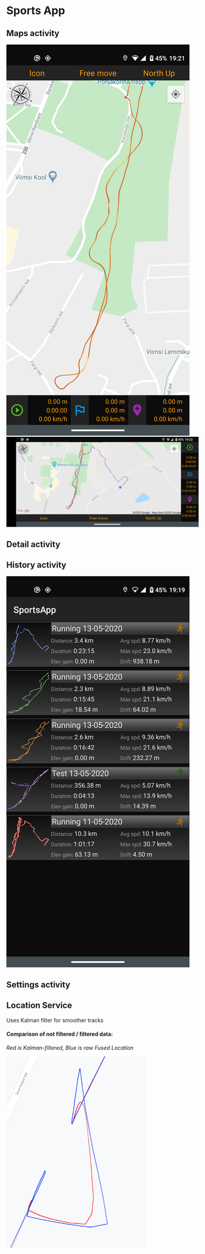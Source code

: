 # Sports App
## Maps activity
![replay](./readme/replay.png)
![replay-land](./readme/replay_land.png)
## Detail activity
## History activity
![tracks](./readme/tracks.png)
## Settings activity

## Location Service
Uses Kalman filter for smoother tracks  
  
#### Comparison of not filtered / filtered data:
_Red is Kalman-filtered, Blue is raw Fused Location_  

![kalman-filter](./readme/kalman.png)